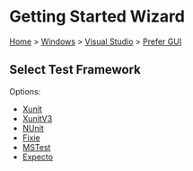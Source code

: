# Getting Started Wizard

[Home](/docs/wiz/readme.md) > [Windows](Windows.md) > [Visual Studio](Windows_VisualStudio.md) > [Prefer GUI](Windows_VisualStudio_Gui.md)

## Select Test Framework

Options:
 * [Xunit](Windows_VisualStudio_Gui_Xunit.md)
 * [XunitV3](Windows_VisualStudio_Gui_XunitV3.md)
 * [NUnit](Windows_VisualStudio_Gui_NUnit.md)
 * [Fixie](Windows_VisualStudio_Gui_Fixie.md)
 * [MSTest](Windows_VisualStudio_Gui_MSTest.md)
 * [Expecto](Windows_VisualStudio_Gui_Expecto.md)
